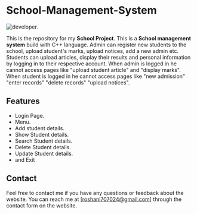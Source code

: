 # School-Management-System

![developer](gulzar).

This is the repository for my **School Project**. This is a **School management system** build with C++ language.
Admin can register new students to the school, upload student's marks, upload notices, add a new admin etc.
Students can upload articles, display their results and personal information by logging in to their respective account.
When admin is logged in he cannot access pages like "upload student article" and "display marks".
When student is logged in he cannot access pages like "new admission" "enter records" "delete records" "upload notices".


## Features
-  Login Page. 
- Menu.
- Add student details. 
- Show Student details.
- Search Student details.
- Delete Student details.
- Update Student details.
- and Exit

## Contact
Feel free to contact me if you have any questions or feedback about the website. You can reach me at [roshani707024@gmail.com] through the contact form on the website.
